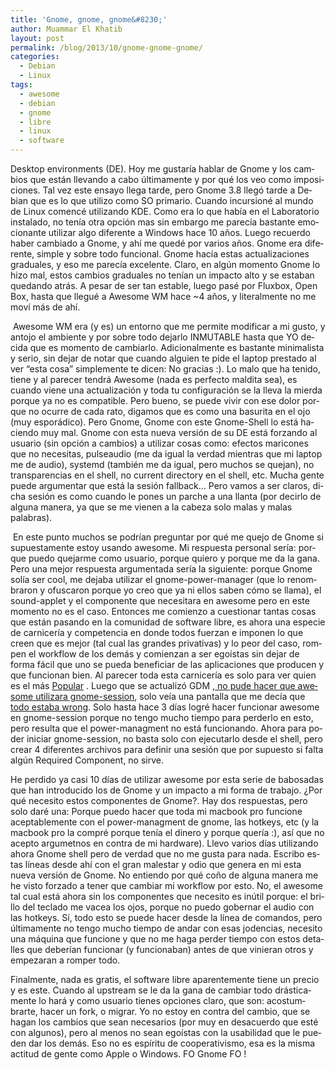 ```yaml
---
title: 'Gnome, gnome, gnome&#8230;'
author: Muammar El Khatib
layout: post
permalink: /blog/2013/10/gnome-gnome-gnome/
categories:
  - Debian
  - Linux
tags:
  - awesome
  - debian
  - gnome
  - libre
  - linux
  - software
---
```

<p lang="es-VE">
  Desktop environments (DE). Hoy me gustaría hablar de Gnome y los cambios que están llevando a cabo últimamente y por qué los veo como imposiciones. Tal vez este ensayo llega tarde, pero Gnome 3.8 llegó tarde a Debian que es lo que utilizo como SO primario. Cuando incursioné al mundo de Linux comencé utilizando KDE. Como era lo que había en el Laboratorio instalado, no tenía otra opción mas sin embargo me parecía bastante emocionante utilizar algo diferente a Windows hace 10 años. Luego recuerdo haber cambiado a Gnome, y ahí me quedé por varios años. Gnome era diferente, simple y sobre todo funcional. Gnome hacía estas actualizaciones graduales, y eso me parecía excelente. Claro, en algún momento Gnome lo hizo mal, estos cambios graduales no tenían un impacto alto y se estaban quedando atrás. A pesar de ser tan estable, luego pasé por Fluxbox, Open Box, hasta que llegué a Awesome WM hace ~4 años, y literalmente no me moví más de ahí.
</p>

<p lang="es-VE">
   Awesome WM era (y es) un entorno que me permite modificar a mi gusto, y antojo el ambiente y por sobre todo dejarlo INMUTABLE hasta que YO decida que es momento de cambiarlo. Adicionalmente es bastante minimalista y serio, sin dejar de notar que cuando alguien te pide el laptop prestado al ver “esta cosa” simplemente te dicen: No gracias :). Lo malo que ha tenido, tiene y al parecer tendrá Awesome (nada es perfecto maldita sea), es cuando viene una actualización y toda tu configuración se la lleva la mierda porque ya no es compatible. Pero bueno, se puede vivir con ese dolor porque no ocurre de cada rato, digamos que es como una basurita en el ojo (muy esporádico). Pero Gnome, Gnome con este Gnome-Shell lo está haciendo muy mal. Gnome con esta nueva versión de su DE está forzando al usuario (sin opción a cambios) a utilizar cosas como: efectos maricones que no necesitas, pulseaudio (me da igual la verdad mientras que mi laptop me de audio), systemd (también me da igual, pero muchos se quejan), no transparencias en el shell, no current directory en el shell, etc. Mucha gente puede argumentar que está la sesión fallback&#8230; Pero vamos a ser claros, dicha sesión es como cuando le pones un parche a una llanta (por decirlo de alguna manera, ya que se me vienen a la cabeza solo malas y malas palabras).
</p>

<p lang="es-VE">
   En este punto muchos se podrían preguntar por qué me quejo de Gnome si supuestamente estoy usando awesome. Mi respuesta personal sería: porque puedo quejarme como usuario, porque quiero y porque me da la gana. Pero una mejor respuesta argumentada sería la siguiente: porque Gnome solía ser cool, me dejaba utilizar el gnome-power-manager (que lo renombraron y ofuscaron porque yo creo que ya ni ellos saben cómo se llama), el sound-applet y el componente que necesitara en awesome pero en este momento no es el caso. Entonces me comienzo a cuestionar tantas cosas que están pasando en la comunidad de software libre, es ahora una especie de carnicería y competencia en donde todos fuerzan e imponen lo que creen que es mejor (tal cual las grandes privativas) y lo peor del caso, rompen el workflow de los demás y comienzan a ser egoístas sin dejar de forma fácil que uno se pueda beneficiar de las aplicaciones que producen y que funcionan bien. Al parecer toda esta carnicería es solo para ver quien es el más <a href="http://i0.kym-cdn.com/photos/images/original/000/001/582/picard-facepalm.jpg?1240934151" target="_blank">Popular</a> . Luego que se actualizó GDM <a href="https://twitter.com/muammar/status/391338774552399872" target="_blank">, no pude hacer que awesome utilizara gnome-session</a>, solo veía una pantalla que me decía que <a href="http://opensourcewin.files.wordpress.com/2012/12/fedora_error.jpg" target="_blank">todo estaba wrong</a>. Solo hasta hace 3 días logré hacer funcionar awesome en gnome-session porque no tengo mucho tiempo para perderlo en esto, pero resulta que el power-managment no está funcionando. Ahora para poder iniciar gnome-session, no basta solo con ejecutarlo desde el shell, pero crear 4 diferentes archivos para definir una sesión que por supuesto si falta algún Required Component, no sirve.
</p>

<p lang="es-VE">
  He perdido ya casi 10 días de utilizar awesome por esta serie de babosadas que han introducido los de Gnome y un impacto a mi forma de trabajo. ¿Por qué necesito estos componentes de Gnome?. Hay dos respuestas, pero solo daré una: Porque puedo hacer que toda mi macbook pro funcione aceptablemente con el power-managment de gnome, las hotkeys, etc (y la macbook pro la compré porque tenía el dinero y porque quería :), así que no acepto argumetnos en contra de mi hardware). Llevo varios días utilizando ahora Gnome shell pero de verdad que no me gusta para nada. Escribo estas líneas desde ahí con el gran malestar y odio que genera en mi esta nueva versión de Gnome. No entiendo por qué coño de alguna manera me he visto forzado a tener que cambiar mi workflow por esto. No, el awesome tal cual está ahora sin los componentes que necesito es inútil porque: el brillo del teclado me vacea los ojos, porque no puedo gobernar el audio con las hotkeys. Sí, todo esto se puede hacer desde la línea de comandos, pero últimamente no tengo mucho tiempo de andar con esas jodencias, necesito una máquina que funcione y que no me haga perder tiempo con estos detalles que deberían funcionar (y funcionaban) antes de que vinieran otros y empezaran a romper todo.
</p>

<p lang="es-VE">
  Finalmente, nada es gratis, el software libre aparentemente tiene un precio y es este. Cuando al upstream se le da la gana de cambiar todo drásticamente lo hará y como usuario tienes opciones claro, que son: acostumbrarte, hacer un fork, o migrar. Yo no estoy en contra del cambio, que se hagan los cambios que sean necesarios (por muy en desacuerdo que esté con algunos), pero al menos no sean egoístas con la usabilidad que le pueden dar los demás. Eso no es espíritu de cooperativismo, esa es la misma actitud de gente como Apple o Windows. FO Gnome FO !
</p>